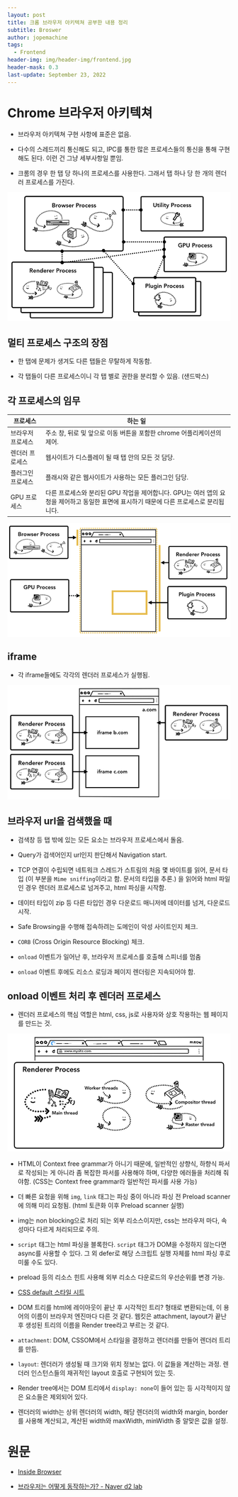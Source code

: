 ```yaml
---
layout: post
title: 크롬 브라우저 아키텍쳐 공부한 내용 정리
subtitle: Broswer
author: jopemachine
tags:
  - Frontend
header-img: img/header-img/frontend.jpg
header-mask: 0.3
last-update: September 23, 2022
---
```


# Chrome 브라우저 아키텍쳐

- 브라우저 아키텍쳐 구현 사항에 표준은 없음.

- 다수의 스레드끼리 통신해도 되고, IPC를 통한 많은 프로세스들의 통신을 통해 구현해도 된다. 이런 건 그냥 세부사항일 뿐임.

- 크롬의 경우 한 탭 당 하나의 프로세스를 사용한다. 그래서 탭 하나 당 한 개의 렌더러 프로세스를 가진다.

![](/img/posts/Front/2021-12-18-chrome-arch/browser-arch2.png)

## 멀티 프로세스 구조의 장점

- 한 탭에 문제가 생겨도 다른 탭들은 무탈하게 작동함.

- 각 탭들이 다른 프로세스이니 각 탭 별로 권한을 분리할 수 있음. (샌드박스)

## 각 프로세스의 임무

| 프로세스 | 하는 일 |  
| --------------------------------------------------------- | -------------------------------------------------------------------------------- |  
| 브라우저 프로세스 | 주소 창, 뒤로 및 앞으로 이동 버튼을 포함한 chrome 어플리케이션의 제어.
| 렌더러 프로세스 | 웹사이트가 디스플레이 될 때 탭 안의 모든 것 담당.                                                    |
| 플러그인 프로세스 | 플래시와 같은 웹사이트가 사용하는 모든 플러그인 담당. |
| GPU 프로세스 | 다른 프로세스와 분리된 GPU 작업을 제어합니다. GPU는 여러 앱의 요청을 제어하고 동일한 표면에 표시하기 때문에 다른 프로세스로 분리됩니다. |

![](/img/posts/Front/2021-12-18-chrome-arch/browserui.png)

## iframe

- 각 iframe들에도 각각의 렌더러 프로세스가 실행됨.

![](/img/posts/Front/2021-12-18-chrome-arch/isolation.png)

## 브라우저 url을 검색했을 때

- 검색창 등 탭 밖에 있는 모든 요소는 브라우저 프로세스에서 돌음.

- Query가 검색어인지 url인지 판단해서 Navigation start.

- TCP 연결이 수립되면 네트워크 스레드가 스트림의 처음 몇 바이트를 읽어, 문서 타입 (이 부분을 `Mime sniffing`이라고 함. 문서의 타입을 추론.) 을 읽어와 html 파일인 경우 렌더러 프로세스로 넘겨주고, html 파싱을 시작함.

- 데이터 타입이 zip 등 다른 타입인 경우 다운로드 매니저에 데이터를 넘겨, 다운로드 시작.

- Safe Browsing을 수행해 접속하려는 도메인이 악성 사이트인지 체크.

- `CORB` (Cross Origin Resource Blocking) 체크.

- `onload` 이벤트가 일어난 후, 브라우저 프로세스를 호출해 스피너를 멈춤

- `onload` 이벤트 후에도 리소스 로딩과 페이지 렌더링은 지속되어야 함.

## onload 이벤트 처리 후 렌더러 프로세스

- 렌더러 프로세스의 핵심 역할은 html, css, js로 사용자와 상호 작용하는 웹 페이지를 만드는  것.

![](/img/posts/Front/2021-12-18-chrome-arch/renderer.png)

- HTML이 Context free grammar가 아니기 때문에, 일반적인 상향식, 하향식 파서로 작성되는 게 아니라 좀 복잡한 파서를 사용해야 하며, 다양한 에러들을 처리해 줘야함. (CSS는 Context free grammar라 일반적인 파서를 사용 가능)

- 더 빠른 요청을 위해 `img`, `link` 태그는 파싱 중이 아니라 파싱 전 Preload scanner에 의해 미리 요청됨. (html 토큰화 이후 Preload scanner 실행)

- img는 non blocking으로 처리 되는 외부 리소스이지만, css는 브라우저 마다, 속성마다 다르게 처리되므로 주의.

- `script` 태그는 html 파싱을 블록한다. `script` 태그가 DOM을 수정하지 않는다면 async를 사용할 수 있다. 그 외 defer로 해당 스크립트 실행 자체를 html 파싱 후로 미룰 수도 있다.

- preload 등의 리소스 힌트 사용해 외부 리소스 다운로드의 우선순위를 변경 가능.

- [CSS default 스타일 시트](https://source.chromium.org/chromium/chromium/src/+/main:third_party/blink/renderer/core/html/resources/html.css)

- DOM 트리를 html에 레이아웃이 끝난 후 시각적인 트리? 형태로 변환되는데, 이 용어의 이름이 브라우저 엔진마다 다른 것 같다. 웹킷은 attachment, layout가 끝난 후 생성된 트리의 이름을 Render tree라고 부르는 것 같다.

- `attachment`: DOM, CSSOM에서 스타일을 결정하고 렌더러를 만들어 렌더러 트리를 만듬.

- `layout`: 렌더러가 생성될 때 크기와 위치 정보는 없다. 이 값들을 계산하는 과정. 렌더러 인스턴스들의 재귀적인 layout 호출로 구현되어 있는 듯.

- Render tree에서는 DOM 트리에서 `display: none`이 들어 있는 등 시각적이지 않은 요소들은 제외되어 있다.

- 렌더러의 width는 상위 렌더러의 width, 해당 렌더러의 width와 margin, border를 사용해 계산되고, 계산된 width와 maxWidth, minWidth 중 알맞은 값을 설정.

# 원문

- [Inside Browser](https://developers.google.com/web/updates/2018/09/inside-browser-part1)

- [브라우저는 어떻게 동작하는가? - Naver d2 lab](https://d2.naver.com/helloworld/59361)